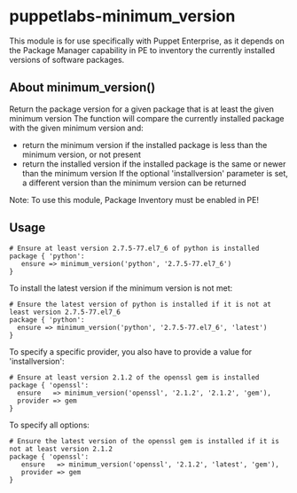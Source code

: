 # puppetlabs-minimum_version
This module is for use specifically with Puppet Enterprise, as it depends on the Package Manager capability in PE to inventory the currently installed versions of software packages.

## About minimum_version()
Return the package version for a given package that is at least the given minimum version
The function will compare the currently installed package with the given minimum version and:
- return the minimum version if the installed package is less than the minimum version, or not present
- return the installed version if the installed package is the same or newer than the minimum version
If the optional 'installversion' parameter is set, a different version than the minimum version can be returned

Note: To use this module, Package Inventory must be enabled in PE!

## Usage
```
# Ensure at least version 2.7.5-77.el7_6 of python is installed
package { 'python':
   ensure => minimum_version('python', '2.7.5-77.el7_6')
}
```

To install the latest version if the minimum version is not met:

```
# Ensure the latest version of python is installed if it is not at least version 2.7.5-77.el7_6
package { 'python':
  ensure => minimum_version('python', '2.7.5-77.el7_6', 'latest')
}
```

To specify a specific provider, you also have to provide a value for 'installversion':
```
# Ensure at least version 2.1.2 of the openssl gem is installed
package { 'openssl':
  ensure   => minimum_version('openssl', '2.1.2', '2.1.2', 'gem'),
  provider => gem
}
```

To specify all options:
```
# Ensure the latest version of the openssl gem is installed if it is not at least version 2.1.2
package { 'openssl':
   ensure   => minimum_version('openssl', '2.1.2', 'latest', 'gem'),
   provider => gem
}
```
